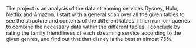 The project is an analysis of the data streaming services Dysney, Hulu, Netflix and Amazon. I start with a general scan over all the given tables to see the structure
and contents of the different tables.
I then run join queries to combine the necessary data within the different tables.
I conclude by rating the family friendliness of each streaming service according to the given genres, and find out that that disney is the best at almost 75%.

